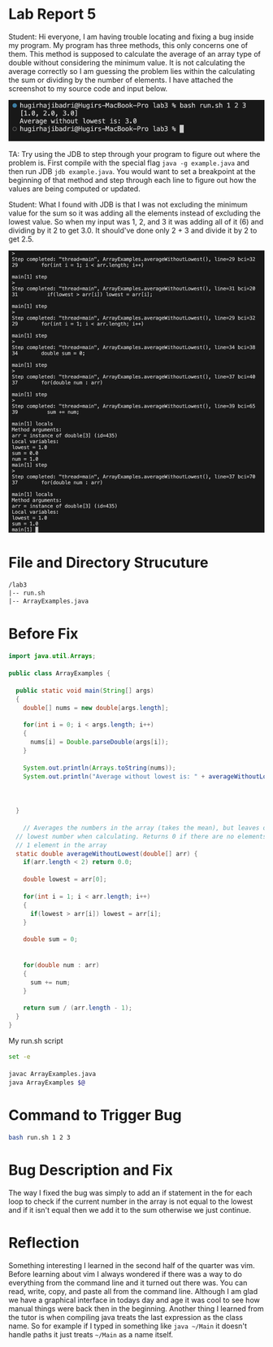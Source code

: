 # Lab Report 5

Student: Hi everyone, I am having trouble locating and fixing a bug inside my program. My program has three methods, this only concerns one of them. This method is supposed to calculate the average of an array type of double without considering the minimum value. It is not calculating the average correctly so I am guessing the problem lies within the calculating the sum or dividing by the number of elements. I have attached the screenshot to my source code and input below.

![Failure Inducing Input](input_output.png)

TA: Try using the JDB to step through your program to figure out where the problem is. First compile with the special flag `java -g example.java` and then run JDB `jdb example.java`. You would want to set a breakpoint at the beginning of that method and step through each line to figure out how the values are being computed or updated.

Student: What I found with JDB is that I was not excluding the minimum value for the sum so it was adding all the elements instead of excluding the lowest value. So when my input was 1, 2, and 3 it was adding all of it (6) and dividing by it 2 to get 3.0. It should've done only 2 + 3 and divide it by 2 to get 2.5.

![Debugging](debugging.png)

# File and Directory Strucuture

```
/lab3
|-- run.sh
|-- ArrayExamples.java
```

# Before Fix

```java
import java.util.Arrays;

public class ArrayExamples {

  public static void main(String[] args)
  {
    double[] nums = new double[args.length];

    for(int i = 0; i < args.length; i++)
    {
      nums[i] = Double.parseDouble(args[i]);
    }

    System.out.println(Arrays.toString(nums));
    System.out.println("Average without lowest is: " + averageWithoutLowest(nums));



  }

    // Averages the numbers in the array (takes the mean), but leaves out the
  // lowest number when calculating. Returns 0 if there are no elements or just
  // 1 element in the array
  static double averageWithoutLowest(double[] arr) {
    if(arr.length < 2) return 0.0;

    double lowest = arr[0];
    
    for(int i = 1; i < arr.length; i++)
    {
      if(lowest > arr[i]) lowest = arr[i];
    }

    double sum = 0;

    
    for(double num : arr)
    {
      sum += num;
    }

    return sum / (arr.length - 1);
  }
}
```

My run.sh script

```bash
set -e

javac ArrayExamples.java 
java ArrayExamples $@
```

# Command to Trigger Bug

```bash
bash run.sh 1 2 3
```

# Bug Description and Fix

The way I fixed the bug was simply to add an if statement in the for each loop to check if the current number in the array is not equal to the lowest and if it isn't equal then we add it to the sum otherwise we just continue.


# Reflection

Something interesting I learned in the second half of the quarter was vim. Before learning about vim I always wondered if there was a way to do everything from the command line and it turned out there was. You can read, write, copy, and paste all from the command line. Although I am glad we have a graphical interface in todays day and age it was cool to see how manual things were back then in the beginning. Another thing I learned from the tutor is when compiling java treats the last expression as the class name. So for example if I typed in something like `java ~/Main` it doesn't handle paths it just treats `~/Main` as a name itself.